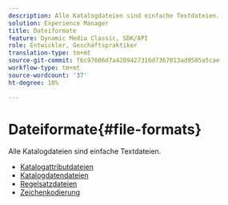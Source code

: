 ```yaml
---
description: Alle Katalogdateien sind einfache Textdateien.
solution: Experience Manager
title: Dateiformate
feature: Dynamic Media Classic, SDK/API
role: Entwickler, Geschäftspraktiker
translation-type: tm+mt
source-git-commit: f6c97606d7a4209427316d7367013ad9585a5cae
workflow-type: tm+mt
source-wordcount: '37'
ht-degree: 10%

---
```



# Dateiformate{#file-formats}

Alle Katalogdateien sind einfache Textdateien.

* [Katalogattributdateien](r-catalog-attribute-files.md)
* [Katalogdatendateien](r-catalog-data-files.md)
* [Regelsatzdateien](r-rule-set-files.md)
* [Zeichenkodierung](r-is-cat-character-encoding.md)

